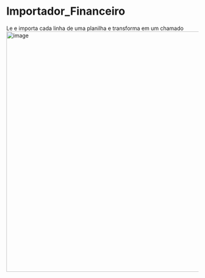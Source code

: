 # Importador_Financeiro
Le e importa cada linha de uma planilha e transforma em um chamado
<img width="918" height="628" alt="image" src="https://github.com/user-attachments/assets/2238c508-3634-417f-8ea0-b7f2e3855106" />
